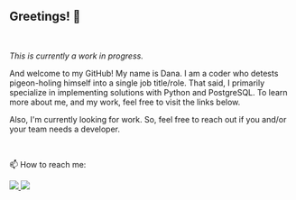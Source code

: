 ## Greetings! 👋

<br>

*This is currently a work in progress.*

And welcome to my GitHub! My name is Dana. I am a coder who detests pigeon-holing himself into a single job title/role. That said, I primarily specialize in implementing solutions with Python and PostgreSQL. To learn more about me, and my work, feel free to visit the links below.

Also, I'm currently looking for work. So, feel free to reach out if you and/or your team needs a developer.

<br>

<!--
**D-Bits/D-Bits** is a ✨ _special_ ✨ repository because its `README.md` (this file) appears on your GitHub profile.

Here are some ideas to get you started:

- 🔭 I’m currently working on ...
- 🌱 I’m currently learning ...
- 👯 I’m looking to collaborate on ...
- 🤔 I’m looking for help with ...
- 💬 Ask me about ...
- 📫 How to reach me: ...
- 😄 Pronouns: ...
- ⚡ Fun fact: ...
-->


<p style="text-align:center;">
  <p>📫 How to reach me: </p>
  <a href="http://danabases.net/contact">
    <img src="https://img.shields.io/badge/-Email+Website-blue?style=for-the-badge&logo=appveyor" />
  </a>
  <a href="http://linkedin.com/in/danabases">
    <img src="https://img.shields.io/badge/-LinkedIn-blue?style=for-the-badge&logo=appveyor" />
  </a>
</p>